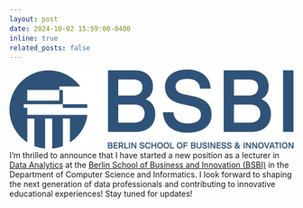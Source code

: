 ```yaml
---
layout: post
date: 2024-10-02 15:59:00-0400
inline: true
related_posts: false
---
```


![Alt text](assets/img/1689594717_initials-blue.jpg) I’m thrilled to announce that I have started a new position as a lecturer in [Data Analytics](https://www.berlinsbi.com/programmes/postgraduate/msc-data-analytics) at the [Berlin School of Business and Innovation (BSBI)](https://www.berlinsbi.com) in the Department of Computer Science and Informatics. I look forward to shaping the next generation of data professionals and contributing to innovative educational experiences! Stay tuned for updates!
